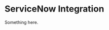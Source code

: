 [title]: # (ServiceNow Integration)
[tags]: # (XXX)
[priority]: # (6042)
# ServiceNow Integration
Something here.
